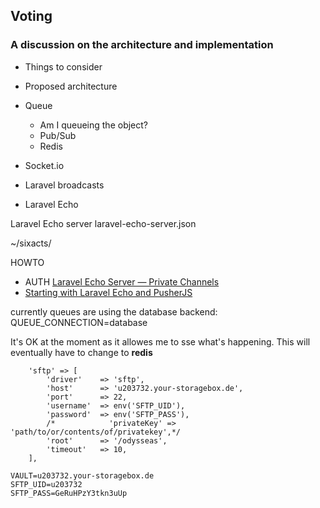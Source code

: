 ## Voting
### A discussion on the architecture and implementation

* Things to consider

* Proposed architecture

* Queue
  * Am I queueing the object?
  * Pub/Sub
  * Redis
* Socket.io
* Laravel broadcasts
* Laravel Echo

Laravel Echo server
laravel-echo-server.json

~/sixacts/

HOWTO

 * AUTH [Laravel Echo Server — Private Channels](https://medium.com/@dennissmink/laravel-echo-server-private-channels-267a9e57bae9)
 * [Starting with Laravel Echo and PusherJS](https://petericebear.github.io/starting-laravel-echo-20170303/)


currently queues are using the database backend:
QUEUE_CONNECTION=database

It's OK at the moment as it allowes me to sse what's happening. 
This will eventually have to change to **redis**

        'sftp' => [
            'driver'    => 'sftp',
            'host'      => 'u203732.your-storagebox.de',
            'port'      => 22,
            'username'  => env('SFTP_UID'),
            'password'  => env('SFTP_PASS'),
            /*            'privateKey' => 'path/to/or/contents/of/privatekey',*/
            'root'      => '/odysseas',
            'timeout'   => 10,
        ],
        

```        
VAULT=u203732.your-storagebox.de
SFTP_UID=u203732
SFTP_PASS=GeRuHPzY3tkn3uUp
```


        